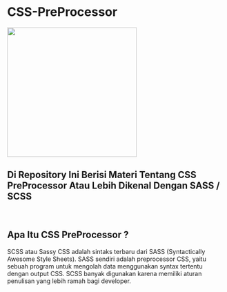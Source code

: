 # CSS-PreProcessor
<img src="https://upload.wikimedia.org/wikipedia/commons/9/96/Sass_Logo_Color.svg" width="300px" height="300px"/>
<h2>Di Repository Ini Berisi Materi Tentang CSS PreProcessor Atau Lebih Dikenal Dengan SASS / SCSS</h2>
<br>
<h2>Apa Itu CSS PreProcessor ?</h2>
<p font-family="montserrat">SCSS atau Sassy CSS adalah sintaks terbaru dari SASS (Syntactically Awesome Style Sheets). SASS sendiri adalah preprocessor CSS, yaitu sebuah program untuk mengolah data menggunakan syntax tertentu dengan output CSS. SCSS banyak digunakan karena memiliki aturan penulisan yang lebih ramah bagi developer.</P>
